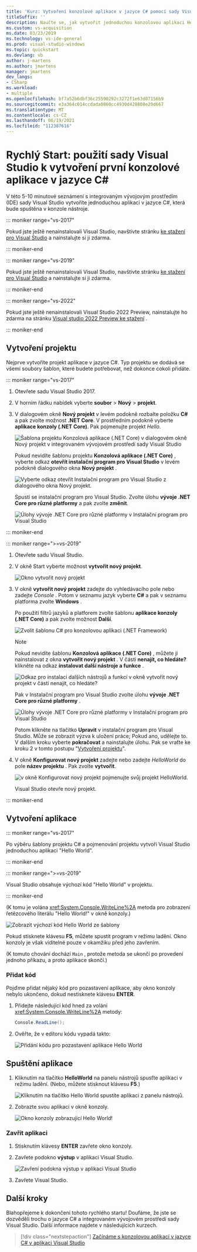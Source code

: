 ```yaml
---
title: 'Kurz: Vytvoření konzolové aplikace v jazyce C# pomocí sady Visual Studio'
titleSuffix: ''
description: Naučte se, jak vytvořit jednoduchou konzolovou aplikaci Hello World v aplikaci Visual Studio pomocí jazyka C#, krok za krokem.
ms.custom: vs-acquisition
ms.date: 03/23/2019
ms.technology: vs-ide-general
ms.prod: visual-studio-windows
ms.topic: quickstart
ms.devlang: vb
author: j-martens
ms.author: jmartens
manager: jmartens
dev_langs:
- CSharp
ms.workload:
- multiple
ms.openlocfilehash: bf7a52b6dbf36c25590292c3272f1e63d07156b9
ms.sourcegitcommit: e3a364c014ccdada0860cc4930d428808e20d667
ms.translationtype: MT
ms.contentlocale: cs-CZ
ms.lasthandoff: 06/19/2021
ms.locfileid: "112387616"
---
```

# <a name="quickstart-use-visual-studio-to-create-your-first-c-console-app"></a>Rychlý Start: použití sady Visual Studio k vytvoření první konzolové aplikace v jazyce C#

V této 5-10 minutové seznámení s integrovaným vývojovým prostředím (IDE) sady Visual Studio vytvoříte jednoduchou aplikaci v jazyce C#, která bude spuštěna v konzole nástroje.

::: moniker range="vs-2017"

Pokud jste ještě nenainstalovali Visual Studio, navštivte stránku [ke stažení pro Visual Studio](https://visualstudio.microsoft.com/vs/older-downloads/?utm_medium=microsoft&utm_source=docs.microsoft.com&utm_campaign=vs+2017+download) a nainstalujte si ji zdarma.

::: moniker-end

::: moniker range="vs-2019"

Pokud jste ještě nenainstalovali Visual Studio, navštivte stránku [ke stažení pro Visual Studio](https://visualstudio.microsoft.com/downloads) a nainstalujte si ji zdarma.

::: moniker-end

::: moniker range="vs-2022"

Pokud jste ještě nenainstalovali Visual Studio 2022 Preview, nainstalujte ho zdarma na stránku [Visual studio 2022 Preview ke stažení](https://visualstudio.microsoft.com/vs/preview/vs2022) .

::: moniker-end

## <a name="create-a-project"></a>Vytvoření projektu

Nejprve vytvoříte projekt aplikace v jazyce C#. Typ projektu se dodává se všemi soubory šablon, které budete potřebovat, než dokonce cokoli přidáte.

::: moniker range="vs-2017"

1. Otevřete sadu Visual Studio 2017.

2. V horním řádku nabídek vyberte **soubor** > **Nový** > **projekt**.

3. V dialogovém okně **Nový projekt** v levém podokně rozbalte položku **C#** a pak zvolte možnost **.NET Core**. V prostředním podokně vyberte **aplikace konzoly (.NET Core)**. Pak pojmenujte projekt *Hello*.

   ![Šablona projektu Konzolová aplikace (.NET Core) v dialogovém okně Nový projekt v integrovaném vývojovém prostředí sady Visual Studio](../ide/media/new-project-csharp-dotnetcore-helloworld-console-app.png)

     Pokud nevidíte šablonu projektu **Konzolová aplikace (.NET Core)** , vyberte odkaz **otevřít instalační program pro Visual Studio** v levém podokně dialogového okna **Nový projekt** .

   ![Vyberte odkaz otevřít Instalační program pro Visual Studio z dialogového okna Nový projekt.](../ide/media/csharp-open-visual-studio-installer-hello-world.png)

     Spustí se instalační program pro Visual Studio. Zvolte úlohu **vývoje .NET Core pro různé platformy** a pak zvolte **změnit**.

     ![Úlohy vývoje .NET Core pro různé platformy v Instalační program pro Visual Studio](../ide/media/dot-net-core-xplat-dev-workload.png)

::: moniker-end

::: moniker range=">=vs-2019"

1. Otevřete sadu Visual Studio.

1. V okně Start vyberte možnost **vytvořit nový projekt**.

   ![Okno vytvořit nový projekt](../get-started/media/vs-2019/create-new-project-dark-theme.png)

1. V okně **vytvořit nový projekt** zadejte do vyhledávacího pole nebo zadejte *Console* . Potom v seznamu jazyk vyberte **C#** a pak v seznamu platforma zvolte **Windows** . 

   Po použití filtrů jazyků a platforem zvolte šablonu **aplikace konzoly (.NET Core)** a pak zvolte možnost **Další**.

   ![Zvolit šablonu C# pro konzolovou aplikaci (.NET Framework)](../get-started/csharp/media/vs-2019/csharp-create-new-project-search-console-net-core-filtered.png)

   > [!NOTE]
   > Pokud nevidíte šablonu **Konzolová aplikace (.NET Core)** , můžete ji nainstalovat z okna **vytvořit nový projekt** . V části **nenajít, co hledáte?** klikněte na odkaz **instalovat další nástroje a funkce** .
   >
   > ![Odkaz pro instalaci dalších nástrojů a funkcí v okně vytvořit nový projekt v části nenajít, co hledáte?](../get-started/media/vs-2019/not-finding-what-looking-for.png) 
   > 
   > Pak v Instalační program pro Visual Studio zvolte úlohu **vývoje .NET Core pro různé platformy** .
   >
   > ![Úlohy vývoje .NET Core pro různé platformy v Instalační program pro Visual Studio](./media/dot-net-core-xplat-dev-workload.png)
   >
   > Potom klikněte na tlačítko **Upravit** v instalační program pro Visual Studio. Může se zobrazit výzva k uložení práce; Pokud ano, udělejte to. V dalším kroku vyberte **pokračovat** a nainstalujte úlohu. Pak se vraťte ke kroku 2 v tomto postupu "[Vytvoření projektu](#create-a-project)".

1. V okně **Konfigurovat nový projekt** zadejte nebo zadejte *HelloWorld* do pole **název projektu** . Pak zvolte **vytvořit**.

   ![v okně Konfigurovat nový projekt pojmenujte svůj projekt HelloWorld.](../get-started/csharp/media/vs-2019/csharp-name-your-helloworld-project.png)

   Visual Studio otevře nový projekt.
   
::: moniker-end

## <a name="create-the-application"></a>Vytvoření aplikace

::: moniker range="vs-2017"

Po výběru šablony projektu C# a pojmenování projektu vytvoří Visual Studio jednoduchou aplikaci "Hello World".

::: moniker-end

::: moniker range=">=vs-2019"

Visual Studio obsahuje výchozí kód "Hello World" v projektu.

::: moniker-end

(K tomu je volána <xref:System.Console.WriteLine%2A> metoda pro zobrazení řetězcového literálu "Hello World!" v okně konzoly.)

   ![Zobrazit výchozí kód Hello World ze šablony](../ide/media/csharp-console-helloworld-template.png)

Pokud stisknete klávesu **F5**, můžete spustit program v režimu ladění. Okno konzoly je však viditelné pouze v okamžiku před jeho zavřením.

(K tomuto chování dochází `Main` , protože metoda se ukončí po provedení jednoho příkazu, a proto aplikace skončí.)

### <a name="add-some-code"></a>Přidat kód

Pojďme přidat nějaký kód pro pozastavení aplikace, aby okno konzoly nebylo ukončeno, dokud nestisknete klávesu **ENTER**.

1. Přidejte následující kód hned za volání <xref:System.Console.WriteLine%2A> metody:

   ```csharp
   Console.ReadLine();
   ```

1. Ověřte, že v editoru kódu vypadá takto:

   ![Přidání kódu pro pozastavení aplikace Hello World](../ide/media/csharp-console-helloworld-add-code.png)

## <a name="run-the-application"></a>Spuštění aplikace

1. Kliknutím na tlačítko **HelloWorld** na panelu nástrojů spusťte aplikaci v režimu ladění. (Nebo, můžete stisknout klávesu **F5**.)

   ![Kliknutím na tlačítko Hello World spustíte aplikaci z panelu nástrojů.](../ide/media/csharp-console-hello-world-button.png)

1. Zobrazte svou aplikaci v okně konzoly.

   ![Okno konzoly zobrazující Hello World!](../ide/media/csharp-console-hello-world.png)

### <a name="close-the-application"></a>Zavřít aplikaci

1. Stisknutím klávesy **ENTER** zavřete okno konzoly.

1. Zavřete podokno **výstup** v aplikaci Visual Studio.

   ![Zavření podokna výstup v aplikaci Visual Studio](../ide/media/csharp-hello-world-close-output-pane.png)

1. Zavřete Visual Studio.

## <a name="next-steps"></a>Další kroky

Blahopřejeme k dokončení tohoto rychlého startu! Doufáme, že jste se dozvěděli trochu o jazyce C# a integrovaném vývojovém prostředí sady Visual Studio. Další informace najdete v následujících kurzech.

> [!div class="nextstepaction"]
> [Začínáme s konzolovou aplikací v jazyce C# v aplikaci Visual Studio](../get-started/csharp/tutorial-console.md)
